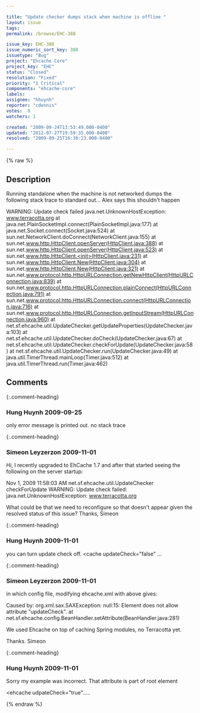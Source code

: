 ```yaml
---

title: "Update checker dumps stack when machine is offline "
layout: issue
tags: 
permalink: /browse/EHC-388

issue_key: EHC-388
issue_numeric_sort_key: 388
issuetype: "Bug"
project: "Ehcache Core"
project_key: "EHC"
status: "Closed"
resolution: "Fixed"
priority: "1 Critical"
components: "ehcache-core"
labels: 
assignee: "hhuynh"
reporter: "cdennis"
votes:  0
watchers: 1

created: "2009-09-24T13:53:49.000-0400"
updated: "2012-07-27T19:59:35.000-0400"
resolved: "2009-09-25T16:38:23.000-0400"

---
```




{% raw %}



## Description

<div markdown="1" class="description">

Running standalone when the machine is not networked dumps the following stack trace to standard out... Alex says this shouldn't happen

WARNING: Update check failed
java.net.UnknownHostException: www.terracotta.org
        at java.net.PlainSocketImpl.connect(PlainSocketImpl.java:177)
        at java.net.Socket.connect(Socket.java:524)
        at sun.net.NetworkClient.doConnect(NetworkClient.java:155)
        at sun.net.www.http.HttpClient.openServer(HttpClient.java:388)
        at sun.net.www.http.HttpClient.openServer(HttpClient.java:523)
        at sun.net.www.http.HttpClient.<init>(HttpClient.java:231)
        at sun.net.www.http.HttpClient.New(HttpClient.java:304)
        at sun.net.www.http.HttpClient.New(HttpClient.java:321)
        at sun.net.www.protocol.http.HttpURLConnection.getNewHttpClient(HttpURLConnection.java:839)
        at sun.net.www.protocol.http.HttpURLConnection.plainConnect(HttpURLConnection.java:791)
        at sun.net.www.protocol.http.HttpURLConnection.connect(HttpURLConnection.java:716)
        at sun.net.www.protocol.http.HttpURLConnection.getInputStream(HttpURLConnection.java:960)
        at net.sf.ehcache.util.UpdateChecker.getUpdateProperties(UpdateChecker.java:103)
        at net.sf.ehcache.util.UpdateChecker.doCheck(UpdateChecker.java:67)
        at net.sf.ehcache.util.UpdateChecker.checkForUpdate(UpdateChecker.java:58)
        at net.sf.ehcache.util.UpdateChecker.run(UpdateChecker.java:49)
        at java.util.TimerThread.mainLoop(Timer.java:512)
        at java.util.TimerThread.run(Timer.java:462)


</div>

## Comments


{:.comment-heading}
### **Hung Huynh** <span class="date">2009-09-25</span>

<div markdown="1" class="comment">

only error message is printed out. no stack trace

</div>


{:.comment-heading}
### **Simeon Leyzerzon** <span class="date">2009-11-01</span>

<div markdown="1" class="comment">

Hi,
I recently upgraded to EhCache 1.7 and after that started seeing the following on the server startup:

Nov 1, 2009 11:58:03 AM net.sf.ehcache.util.UpdateChecker checkForUpdate
WARNING: Update check failed: java.net.UnknownHostException: www.terracotta.org

What could be that we need to reconfigure so that doesn't appear given the resolved status of this issue?
Thanks,
Simeon

</div>


{:.comment-heading}
### **Hung Huynh** <span class="date">2009-11-01</span>

<div markdown="1" class="comment">

you can turn update check off. <cache updateCheck="false" ...  



</div>


{:.comment-heading}
### **Simeon Leyzerzon** <span class="date">2009-11-01</span>

<div markdown="1" class="comment">

in which config file, modifying ehcache.xml with above gives: 

Caused by: org.xml.sax.SAXException: null:15: Element <cache> does not allow attribute "updateCheck".
	at net.sf.ehcache.config.BeanHandler.setAttribute(BeanHandler.java:281)

We used Ehcache on top of caching Spring modules, no Terracotta yet. 

Thanks.
Simeon

</div>


{:.comment-heading}
### **Hung Huynh** <span class="date">2009-11-01</span>

<div markdown="1" class="comment">

Sorry my example was incorrect. That attribute is part of <ehcache> root element

<ehcache udpateCheck="true".....

</div>



{% endraw %}
